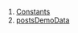 1.  [Constants](demo_server_data_post_demo_data/#constants)
2.  [postsDemoData](demo_server_data_post_demo_data/postsDemoData-constant.html)
